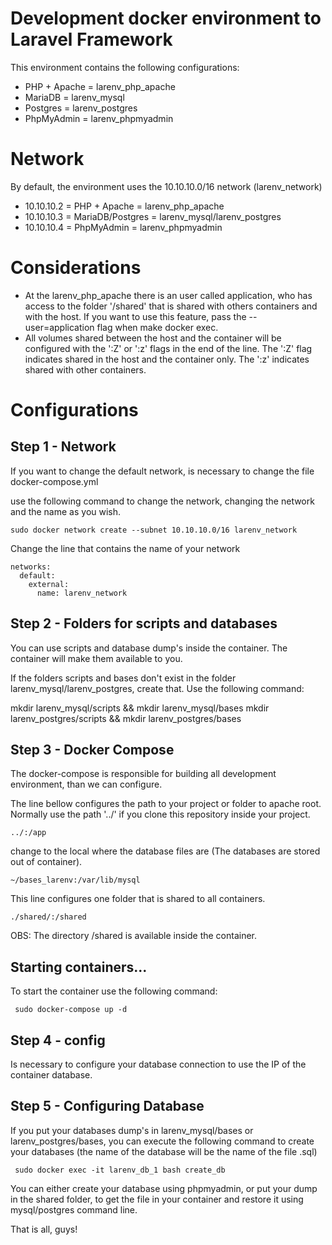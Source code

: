 # Development docker environment to Laravel Framework

This environment contains the following configurations:

* PHP + Apache  = larenv_php_apache
* MariaDB 	= larenv_mysql
* Postgres 	= larenv_postgres
* PhpMyAdmin    = larenv_phpmyadmin

# Network

By default, the environment uses the 10.10.10.0/16 network (larenv_network)

* 10.10.10.2 = PHP + Apache     = larenv_php_apache
* 10.10.10.3 = MariaDB/Postgres = larenv_mysql/larenv_postgres
* 10.10.10.4 = PhpMyAdmin       = larenv_phpmyadmin

# Considerations

* At the larenv_php_apache there is an user called application, who has access to the folder '/shared'
that is shared with others containers and with the host. If you want to use this feature, pass the --user=application
flag when make docker exec.
* All volumes shared between the host and the container will be configured with the ':Z' or ':z' flags in the end of the line. 
The ':Z' flag indicates shared in the host and the container only. The ':z' indicates shared with other containers.

# Configurations

<h2>Step 1 - Network</h2>

If you want to change the default network, is necessary to change the file docker-compose.yml

use the following command to change the network, changing the network and the name as you wish.

```sudo docker network create --subnet 10.10.10.0/16 larenv_network ```

Change the line that contains the name of your network

```
networks:
  default:
    external:
      name: larenv_network
```

<h2>Step 2 - Folders for scripts and databases</h2>

You can use scripts and database dump's inside the container. The container will make them available to you.

If the folders scripts and bases don't exist in the folder larenv_mysql/larenv_postgres, create that. Use the following command:

mkdir larenv_mysql/scripts && mkdir larenv_mysql/bases
mkdir larenv_postgres/scripts && mkdir larenv_postgres/bases


<h2>Step 3 - Docker Compose</h2>

The docker-compose is responsible for building all development environment, than we can configure.

The line bellow configures the path to your project or folder to apache root. Normally use the path '../' if you clone this
repository inside your project.

``` ../:/app ```

change to the local where the database files are (The databases are stored out of container).

``` ~/bases_larenv:/var/lib/mysql ```

This line configures one folder that is shared to all containers.

``` ./shared/:/shared ```

OBS: The directory /shared is available inside the container.

<h2>Starting containers...</h2>

To start the container use the following command:

``` sudo docker-compose up -d```

<h2>Step 4 - config </h2>

Is necessary to configure your database connection to use the IP of the container database.

<h2>Step 5 - Configuring Database</h2>

If you put your databases dump's in larenv_mysql/bases or larenv_postgres/bases, you can execute the following command
to create your databases (the name of the database will be the name of the file .sql)

``` sudo docker exec -it larenv_db_1 bash create_db```

You can either create your database using phpmyadmin, or put your dump in the shared folder, to get the file
in your container and restore it using mysql/postgres command line.

That is all, guys!
